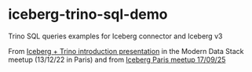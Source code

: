 # iceberg-trino-sql-demo
Trino SQL queries examples for Iceberg connector and Iceberg v3

From [Iceberg + Trino introduction presentation](https://docs.google.com/presentation/d/1q9J6yT84JGDX9W-ttWLjr2twqWZ_MNvsUQ195O_OwGk)
 in the Modern Data Stack meetup (13/12/22 in Paris) and from [Iceberg Paris meetup 17/09/25](https://docs.google.com/presentation/d/1cMqOhgYZ5KUYInldeYsCSCBqm8wX3VzujCClOWzYdVM/edit?slide=id.g37756795678_0_0#slide=id.g37756795678_0_0)
